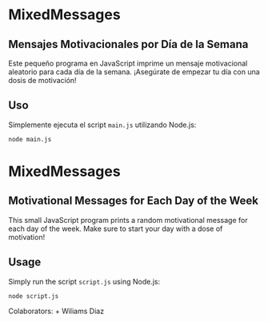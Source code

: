 # MixedMessages
## Mensajes Motivacionales por Día de la Semana

Este pequeño programa en JavaScript imprime un mensaje motivacional aleatorio para cada día de la semana. ¡Asegúrate de empezar tu día con una dosis de motivación!

## Uso

Simplemente ejecuta el script `main.js` utilizando Node.js:

```bash
node main.js 
```


# MixedMessages
## Motivational Messages for Each Day of the Week

This small JavaScript program prints a random motivational message for each day of the week. Make sure to start your day with a dose of motivation!

## Usage

Simply run the script `script.js` using Node.js:

```bash
node script.js
```

Colaborators:
        + Wiliams Diaz